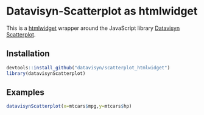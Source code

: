 Datavisyn-Scatterplot as htmlwidget
===================================

This is a [htmlwidget](http://www.htmlwidgets.org/) wrapper around the JavaScript library [Datavisyn Scatterplot](https://github.com/datavisyn/datavisyn-scatterplot). 

Installation
------------

```R
devtools::install_github("datavisyn/scatterplot_htmlwidget")
library(datavisynScatterplot)
```

Examples
--------

```R
datavisynScatterplot(x=mtcars$mpg,y=mtcars$hp)
```
